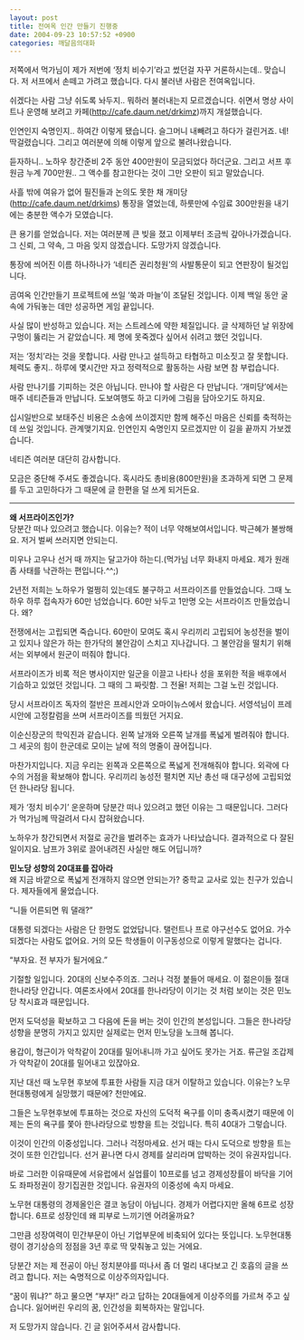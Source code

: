 ```yaml
---
layout: post
title: 전여옥 인간 만들기 진행중
date: 2004-09-23 10:57:52 +0900
categories: 깨달음의대화
---
```

저쪽에서 먹가님이 제가 저번에 ‘정치 비수기’라고 썼던걸 자꾸 거론하시는데.. 맞습니다. 저 서프에서 손떼고 가려고 했습니다. 다시 불러낸 사람은 전여옥입니다.    
  
쉬겠다는 사람 그냥 쉬도록 놔두지.. 뭐하러 불러내는지 모르겠습니다. 쉬면서 명상 사이트나 운영해 보려고 카페(http://cafe.daum.net/drkimz)까지 개설했습니다.    
  
인연인지 숙명인지.. 하여간 이렇게 됐습니다. 슬그머니 내빼려고 하다가 걸린거죠. 네! 딱걸렸습니다. 그리고 여러분에 의해 이렇게 앞으로 불려나왔습니다.    
  
듣자하니.. 노하우 창간준비 2주 동안 400만원이 모금되었다 하더군요. 그리고 서프 후원금 누계 700만원.. 그 액수를 참고한다는 것이 그만 오판이 되고 말았습니다.    
  
사흘 밖에 여유가 없어 필진들과 논의도 못한 채 개미당(http://cafe.daum.net/drkims) 통장을 열었는데, 하룻만에 수임료 300만원을 내기에는 충분한 액수가 모였습니다.    
  
큰 용기를 얻었습니다. 저는 여러분께 큰 빚을 졌고 이제부터 조금씩 갚아나가겠습니다. 그 신뢰, 그 약속, 그 마음 잊지 않겠습니다. 도망가지 않겠습니다. 
  
  
통장에 씌어진 이름 하나하나가 ‘네티즌 권리청원’의 사발통문이 되고 연판장이 될것입니다.    
  
곰여옥 인간만들기 프로젝트에 쓰일 ‘쑥과 마늘’이 조달된 것입니다. 이제 백일 동안 굴 속에 가둬놓는 데만 성공하면 게임 끝입니다.    
  
사실 많이 반성하고 있습니다. 저는 스트레스에 약한 체질입니다. 글 삭제하던 날 위장에 구멍이 뚫리는 거 같았습니다. 제 명에 못죽겠다 싶어서 쉬려고 했던 것입니다.    
  
저는 ‘정치’라는 것을 못합니다. 사람 만나고 설득하고 타협하고 미소짓고 잘 못합니다. 체력도 좋지.. 하루에 몇시간만 자고 정력적으로 활동하는 사람 보면 참 부럽습니다.    
  
사람 만나기를 기피하는 것은 아닙니다. 만나야 할 사람은 다 만납니다. ‘개미당’에서는 매주 네티즌들과 만납니다. 도보여행도 하고 디카에 그림을 담아오기도 하지요.    
  
십시일반으로 보태주신 비용은 소송에 쓰이겠지만 함께 해주신 마음은 신뢰를 축적하는데 쓰일 것입니다. 관계맺기지요. 인연인지 숙명인지 모르겠지만 이 길을 끝까지 가보겠습니다.    
  
네티즌 여러분 대단히 감사합니다.    
  
모금은 중단해 주셔도 좋겠습니다. 혹시라도 총비용(800만원)을 초과하게 되면 그 문제를 두고 고민하다가 그 때문에 글 한편을 덜 쓰게 되거든요.   


****   
**왜 서프라이즈인가?**   
당분간 떠나 있으려고 했습니다. 이유는? 적이 너무 약해보여서입니다. 박근혜가 불쌍해요. 저거 벌써 쓰러지면 안되는디.    
  
미우나 고우나 선거 때 까지는 달고가야 하는디.(먹가님 너무 화내지 마세요. 제가 원래 좀 사태를 낙관하는 편입니다.^^;)    
  
2년전 저희는 노하우가 멀쩡히 있는데도 불구하고 서프라이즈를 만들었습니다. 그때 노하우 하루 접속자가 60만 넘었습니다. 60만 놔두고 1만명 오는 서프라이즈 만들었습니다. 왜?    
  
전쟁에서는 고립되면 죽습니다. 60만이 모여도 혹시 우리끼리 고립되어 농성전을 벌이고 있지나 않은가 하는 한가닥의 불안감이 스치고 지나갑니다. 그 불안감을 떨치기 위해서는 외부에서 원군이 떠줘야 합니다. 
  
  
서프라이즈가 비록 적은 병사이지만 일군을 이끌고 나타나 성을 포위한 적을 배후에서 기습하고 있었던 것입니다. 그 때의 그 짜릿함. 그 전율! 저희는 그걸 노린 것입니다.    
  
당시 서프라이즈 독자의 절반은 프레시안과 오마이뉴스에서 왔습니다. 서영석님이 프레시안에 고정칼럼을 쓰며 서프라이즈를 띄웠던 거지요.    
  
이순신장군의 학익진과 같습니다. 왼쪽 날개와 오른쪽 날개를 폭넓게 벌려줘야 합니다. 그 세곳의 힘이 한군데로 모이는 날에 적의 명줄이 끊어집니다.    
  
마찬가지입니다. 지금 우리는 왼쪽과 오른쪽으로 폭넓게 전개해줘야 합니다. 외곽에 다수의 거점을 확보해야 합니다. 우리끼리 농성전 펼치면 지난 총선 때 대구성에 고립되었던 한나라당 됩니다.    
  
제가 ‘정치 비수기’ 운운하며 당분간 떠나 있으려고 했던 이유는 그 때문입니다. 그러다가 먹가님께 딱걸려서 다시 잡혀왔습니다.    
  
노하우가 창간되면서 저절로 공간을 벌려주는 효과가 나타났습니다. 결과적으로 다 잘된 일이지요. 남프가 3위로 끌어내려진 사실만 해도 어딥니까?    
  
**민노당 성향의 20대표를 잡아라**   
왜 지금 바깥으로 폭넓게 전개하지 않으면 안되는가? 중학교 교사로 있는 친구가 있습니다. 제자들에게 물었습니다.    
  
“니들 어른되면 뭐 댈래?”    
  
대통령 되겠다는 사람은 단 한명도 없었답니다. 탤런트나 프로 야구선수도 없어요. 가수 되겠다는 사람도 없어요. 거의 모든 학생들이 이구동성으로 이렇게 말했다는 겁니다.    
  
“부자요. 전 부자가 될거에요.”    
  
기절할 일입니다. 20대의 신보수주의죠. 그러나 걱정 붙들어 매세요. 이 젊은이들 절대 한나라당 안갑니다. 여론조사에서 20대를 한나라당이 이기는 것 처럼 보이는 것은 민노당 착시효과 때문입니다.    
  
먼저 도덕성을 확보하고 그 다음에 돈을 버는 것이 인간의 본성입니다. 그들은 한나라당 성향을 분명히 가지고 있지만 실제로는 먼저 민노당을 노크해 봅니다.    
  
용갑이, 형근이가 악착같이 20대를 밀어내니까 가고 싶어도 못가는 거죠. 류근일 조갑제가 악착같이 20대를 밀어내고 있잖아요.    
  
지난 대선 때 노무현 후보에 투표한 사람들 지금 대거 이탈하고 있습니다. 이유는? 노무현대통령에게 실망했기 때문에? 천만에요.    
  
그들은 노무현후보에 투표하는 것으로 자신의 도덕적 욕구를 이미 충족시켰기 때문에 이제는 돈의 욕구를 쫓아 한나라당으로 방향을 트는 것입니다. 특히 40대가 그렇습니다.    
  
이것이 인간의 이중성입니다. 그러나 걱정마세요. 선거 때는 다시 도덕으로 방향을 트는 것이 또한 인간입니다. 선거 끝나면 다시 경제를 살리라며 압박하는 것이 유권자입니다.    
  
바로 그러한 이유때문에 서유럽에서 실업률이 10프로를 넘고 경제성장률이 바닥을 기어도 좌파정권이 장기집권한 것입니다. 유권자의 이중성에 속지 마세요. 
  
  
노무현 대통령의 경제올인은 결코 농담이 아닙니다. 경제가 어렵다지만 올해 6프로 성장합니다. 6프로 성장인데 왜 피부로 느끼기엔 어려울까요?    
  
그만큼 성장여력이 민간부문이 아닌 기업부문에 비축되어 있다는 뜻입니다. 노무현대통령이 경기상승의 정점을 3년 후로 딱 맞춰놓고 있는 거에요.    
  
당분간 저는 제 전공이 아닌 정치분야를 떠나서 좀 더 멀리 내다보고 긴 호흡의 글을 쓰려고 합니다. 저는 숙명적으로 이상주의자입니다.    
  
“꿈이 뭐냐?” 하고 물으면 “부자!” 라고 답하는 20대들에게 이상주의를 가르쳐 주고 싶습니다. 잃어버린 우리의 꿈, 인간성을 회복하자는 말입니다.    
  
저 도망가지 않습니다. 긴 글 읽어주셔서 감사합니다.